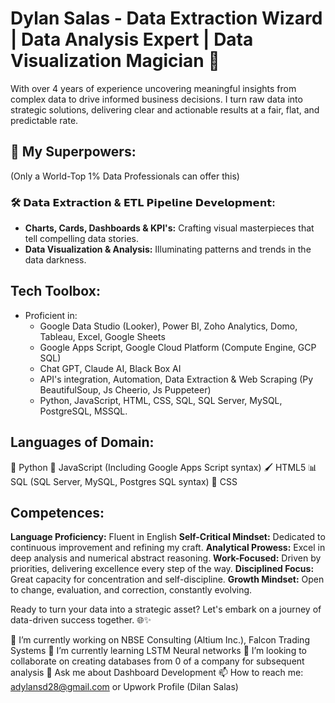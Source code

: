 # Dylan Salas - Data Extraction Wizard | Data Analysis Expert | Data Visualization Magician 🚀

With over 4 years of experience uncovering meaningful insights from complex data to drive informed business decisions. I turn raw data into strategic solutions, delivering clear and actionable results at a fair, flat, and predictable rate.

## 💪 My Superpowers:
(Only a World-Top 1% Data Professionals can offer this)
### 🛠️ 𝗗𝗮𝘁𝗮 𝗘𝘅𝘁𝗿𝗮𝗰𝘁𝗶𝗼𝗻 & 𝗘𝗧𝗟 𝗣𝗶𝗽𝗲𝗹𝗶𝗻𝗲 𝗗𝗲𝘃𝗲𝗹𝗼𝗽𝗺𝗲𝗻𝘁:
- **Charts, Cards, Dashboards & KPI's:** Crafting visual masterpieces that tell compelling data stories.
- **Data Visualization & Analysis:** Illuminating patterns and trends in the data darkness.

## Tech Toolbox:
- Proficient in:
  - Google Data Studio (Looker), Power BI, Zoho Analytics, Domo, Tableau, Excel, Google Sheets
  - Google Apps Script, Google Cloud Platform (Compute Engine, GCP SQL)
  - Chat GPT, Claude AI, Black Box AI
  - API's integration, Automation, Data Extraction & Web Scraping (Py BeautifulSoup, Js Cheerio, Js Puppeteer)
  - Python, JavaScript, HTML, CSS, SQL, SQL Server, MySQL, PostgreSQL, MSSQL.

## Languages of Domain:
🐍 Python
🔧 JavaScript (Including Google Apps Script syntax)
🖌️ HTML5
📊 SQL (SQL Server, MySQL, Postgres SQL syntax)
🌈 CSS

## Competences:
**Language Proficiency:** Fluent in English
**Self-Critical Mindset:** Dedicated to continuous improvement and refining my craft.
**Analytical Prowess:** Excel in deep analysis and numerical abstract reasoning.
**Work-Focused:** Driven by priorities, delivering excellence every step of the way.
**Disciplined Focus:** Great capacity for concentration and self-discipline.
**Growth Mindset:** Open to change, evaluation, and correction, constantly evolving.

Ready to turn your data into a strategic asset? Let's embark on a journey of data-driven success together. 🌐✨

🔭 I’m currently working on NBSE Consulting (Altium Inc.), Falcon Trading Systems
🌱 I’m currently learning LSTM Neural networks
👯 I’m looking to collaborate on creating databases from 0 of a company for subsequent analysis
💬 Ask me about Dashboard Development
📫 How to reach me: adylansd28@gmail.com or Upwork Profile (Dilan Salas)

